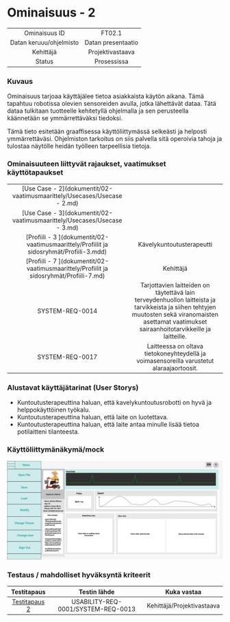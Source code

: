 # Ominaisuus - 2


| | |
|:-:|:-:|
| Ominaisuus ID | FT02.1 |
| Datan keruuu/ohjelmisto | Datan presentaatio |
| Kehittäjä | Projektivastaava |
| Status | Prosessissa |

### Kuvaus

Ominaisuus tarjoaa käyttäjälee tietoa asiakkaista käytön aikana. Tämä tapahtuu robotissa olevien sensoreiden avulla, jotka lähettävät dataa.
Tätä dataa tulkitaan tuotteelle kehitetyllä ohjelmalla ja sen perusteella käännetään se ymmärrettäväksi tiedoksi.

Tämä tieto esitetään graaffisessa käyttöliittymässä selkeästi ja helposti ymmärrettäväsi.
Ohjelmiston tarkoitus on siis palvella sitä operoivia tahoja ja tulostaa näytölle heidän työlleen tarpeellisia tietoja.


### Ominaisuuteen liittyvät rajaukset, vaatimukset käyttötapaukset

| | |
|:-:|:-:|
| [Use Case - 2](dokumentit/02-vaatimusmaarittely/Usecases/Usecase - 2.md) | |
| [Use Case - 3](dokumentit/02-vaatimusmaarittely/Usecases/Usecase - 3.md) | |
| [Profiili - 3 ](dokumentit/02-vaatimusmaarittely/Profiilit ja sidosryhmät/Profiili-3.mdd) | Kävelykuntoutusterapeutti |
| [Profiili - 7 ](dokumentit/02-vaatimusmaarittely/Profiilit ja sidosryhmät/Profiili-7.md) | Kehittäjä |
| SYSTEM-REQ-0014 | Tarjottavien laitteiden on täytettävä lain terveydenhuollon laitteista ja tarvikkeista ja siihen tehtyjen muutosten sekä viranomaisten asettamat vaatimukset sairaanhoitotarvikkeille ja laitteille. | 
| SYSTEM-REQ-0017 | Laitteessa on oltava tietokoneyhteydellä ja voimasensoreilla varustetut alaraajaortoosit. | 

### Alustavat käyttäjätarinat (User Storys)

* Kuntoutusterapeuttina haluan, että kavelykuntoutusrobotti on hyvä ja helppokäyttöinen työkalu.
* Kuntoutusterapeuttina haluan, että laite on luotettava.
* Kuntoutusterapeuttina haluan, että laite antaa minulle lisää tietoa potilaitteni tilanteesta.

### Käyttöliittymänäkymä/mock 

![](dokumentit/02-vaatimusmaarittely/kuvat/Sessio.png)


### Testaus / mahdolliset hyväksyntä kriteerit 

| Testitapaus  | Testin lähde  | Kuka vastaa  |
|:-: | :-:|:-:|
| [Testitapaus 2](dokumentit/02-vaatimusmaarittely/Hyväksyntätestit/Hyväksyntätesti-2.md)  | USABILITY-REQ-0001/SYSTEM-REQ-0013 | Kehittäjä/Projektivastaava |





